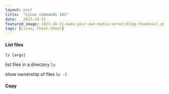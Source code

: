```yaml
---
layout: post
title:  "Linux commands 101"
date:   2023-10-31
featured_image: 2023-10-31-make-your-own-media-server/blog-thumbnail.png
tags: [Linux, Cheat-Sheet]
---
```


#### List files
`ls [args]`

list files in a directory 
`ls`

show ownership of files
`ls -l`

#### Copy
